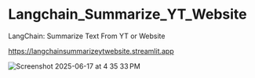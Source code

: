 # Langchain_Summarize_YT_Website
LangChain: Summarize Text From YT or Website

https://langchainsummarizeytwebsite.streamlit.app

![Screenshot 2025-06-17 at 4 35 33 PM](https://github.com/user-attachments/assets/98f7c9e4-995f-420d-8780-35dfa584434f)
